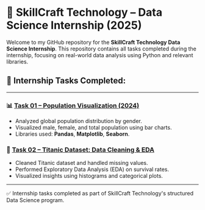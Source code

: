 # 📁 SkillCraft Technology – Data Science Internship (2025)

Welcome to my GitHub repository for the **SkillCraft Technology Data Science Internship**. This repository contains all tasks completed during the internship, focusing on real-world data analysis using Python and relevant libraries.

## 🧠 Internship Tasks Completed:

---

### 📊 [Task 01 – Population Visualization (2024)](./Task01)

- Analyzed global population distribution by gender.
- Visualized male, female, and total population using bar charts.
- Libraries used: **Pandas**, **Matplotlib**, **Seaborn**.


### 🚢 [Task 02 – Titanic Dataset: Data Cleaning & EDA](./Task02)

- Cleaned Titanic dataset and handled missing values.
- Performed Exploratory Data Analysis (EDA) on survival rates.
- Visualized insights using histograms and categorical plots.

---

✅ Internship tasks completed as part of SkillCraft Technology's structured Data Science program.

